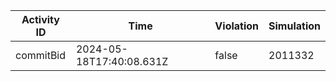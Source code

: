 | Activity ID | Time | Violation | Simulation |
| --- | --- | --- | --- |
| commitBid | 2024-05-18T17:40:08.631Z | false | 2011332 |